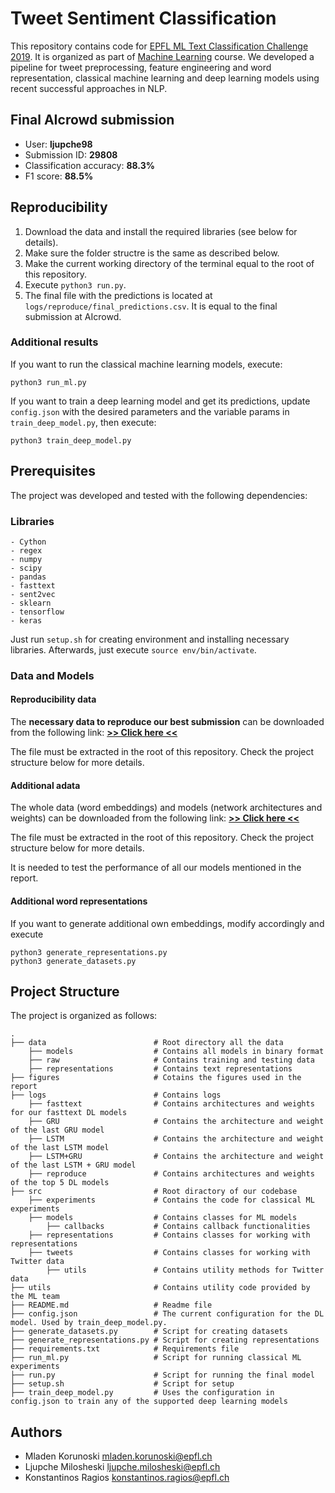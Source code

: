 # Tweet Sentiment Classification

This repository contains code for [EPFL ML Text Classification Challenge 2019](https://www.aicrowd.com/challenges/epfl-ml-text-classification-2019).
It is organized as part of [Machine Learning](https://www.epfl.ch/labs/mlo/machine-learning-cs-433/) course.
We developed a pipeline for tweet preprocessing, feature engineering and word representation, classical machine learning and deep learning models using recent successful approaches in NLP.


## Final AIcrowd submission

 - User: **ljupche98**
 - Submission ID: **29808**
 - Classification accuracy: **88.3%**
 - F1 score: **88.5%**


## Reproducibility

1. Download the data and install the required libraries (see below for details).
2. Make sure the folder structre is the same as described below.
3. Make the current working directory of the terminal equal to the root of this repository.
4. Execute ```python3 run.py```.
5. The final file with the predictions is located at ```logs/reproduce/final_predictions.csv```. It is equal to the final submission at AIcrowd.

### Additional results
If you want to run the classical machine learning models, execute:
```
python3 run_ml.py
```

If you want to train a deep learning model and get its predictions, update ```config.json``` with the desired parameters and the variable params in ```train_deep_model.py```, then execute:
```
python3 train_deep_model.py
```


## Prerequisites

The project was developed and tested with the following dependencies:

### Libraries

```
- Cython
- regex
- numpy
- scipy
- pandas
- fasttext
- sent2vec
- sklearn
- tensorflow
- keras
```

Just run `setup.sh` for creating environment and installing necessary libraries. Afterwards, just execute `source env/bin/activate`.

### Data and Models

#### Reproducibility data

The **necessary data to reproduce our best submission** can be downloaded from the following link: [**>> Click here <<**](https://drive.google.com/open?id=1Z7eNpc3GVCLjG_iHSPxM0Gis7oBJERtZ)

The file must be extracted in the root of this repository. Check the project structure below for more details.

#### Additional adata

The whole data (word embeddings) and models (network architectures and weights) can be downloaded from the following link: [**>> Click here <<**](https://drive.google.com/open?id=1CHvwPWkRB5ka3Iox7LSn4KMu5p2_Nlt-)

The file must be extracted in the root of this repository. Check the project structure below for more details.

It is needed to test the performance of all our models mentioned in the report.

#### Additional word representations

If you want to generate additional own embeddings, modify accordingly and execute
```
python3 generate_representations.py
python3 generate_datasets.py
```


## Project Structure

The project is organized as follows:

    .
    ├── data                        # Root directory all the data
        ├── models                  # Contains all models in binary format
        ├── raw                     # Contains training and testing data
        ├── representations         # Contains text representations
    ├── figures                     # Cotains the figures used in the report
    ├── logs                        # Contains logs
        ├── fasttext                # Contains architectures and weights for our fasttext DL models
        ├── GRU                     # Contains the architecture and weight of the last GRU model
        ├── LSTM                    # Contains the architecture and weight of the last LSTM model
        ├── LSTM+GRU                # Contains the architecture and weight of the last LSTM + GRU model
        ├── reproduce               # Contains architectures and weights of the top 5 DL models
    ├── src                         # Root diractory of our codebase
        ├── experiments             # Contains the code for classical ML experiments
        ├── models                  # Contains classes for ML models
            ├── callbacks           # Contains callback functionalities
        ├── representations         # Contains classes for working with representations
        ├── tweets                  # Contains classes for working with Twitter data
            ├── utils               # Contains utility methods for Twitter data
    ├── utils                       # Contains utility code provided by the ML team
    ├── README.md                   # Readme file
    ├── config.json                 # The current configuration for the DL model. Used by train_deep_model.py.
    ├── generate_datasets.py        # Script for creating datasets
    ├── generate_representations.py # Script for creating representations
    ├── requirements.txt            # Requirements file
    ├── run_ml.py                   # Script for running classical ML experiments
    ├── run.py                      # Script for running the final model
    ├── setup.sh                    # Script for setup
    ├── train_deep_model.py         # Uses the configuration in config.json to train any of the supported deep learning models


## Authors

* Mladen Korunoski      mladen.korunoski@epfl.ch
* Ljupche Milosheski    ljupche.milosheski@epfl.ch
* Konstantinos Ragios   konstantinos.ragios@epfl.ch
